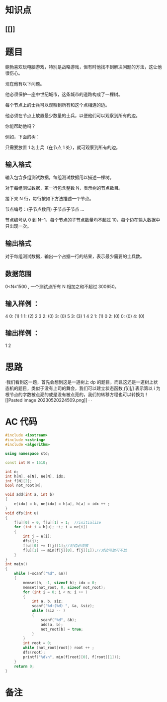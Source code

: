 # 知识点
  ## [[]]
# 题目
 鲍勃喜欢玩电脑游戏，特别是战略游戏，但有时他找不到解决问题的方法，这让他很伤心。

现在他有以下问题。

他必须保护一座中世纪城市，这条城市的道路构成了一棵树。

每个节点上的士兵可以观察到所有和这个点相连的边。

他必须在节点上放置最少数量的士兵，以便他们可以观察到所有的边。

你能帮助他吗？

例如，下面的树：



只需要放置 1 名士兵（在节点 1 处），就可观察到所有的边。

## 输入格式
输入包含多组测试数据，每组测试数据用以描述一棵树。

对于每组测试数据，第一行包含整数 N，表示树的节点数目。

接下来 N 行，每行按如下方法描述一个节点。

节点编号：(子节点数目) 子节点子节点 …

节点编号从 0 到 N−1，每个节点的子节点数量均不超过 10，每个边在输入数据中只出现一次。

## 输出格式
对于每组测试数据，输出一个占据一行的结果，表示最少需要的士兵数。

## 数据范围
0<N≤1500
,
一个测试点所有 N 相加之和不超过 300650。

## 输入样例 ：
4
0: (1) 1
1: (2) 2 3
2: (0)
3: (0)
5
3: (3) 1 4 2
1: (1) 0
2: (0)
0: (0)
4: (0)
## 输出样例 ：
1
2

# 思路
·我们看到这一题，首先会想到这是一道树上 dp 的题目，而且这还是一道树上状态机的题目，类似于没有上司的舞会，我们可以建立状态函数 $f[i][j]$ 表示第以 i 为根节点的字数被点亮的或是没有被点亮的，我们的转移方程也可以转换为
![[Pasted image 20230520224509.png]]
·
·
# AC 代码
```cpp
#include <iostream>
#include <cstring>
#include <algorithm>

using namespace std;

const int N = 1510;

int n;
int h[N], e[N], ne[N], idx;
int f[N][2];
bool not_root[N];

void add(int a, int b)
{
    e[idx] = b, ne[idx] = h[a], h[a] = idx ++ ;
}
void dfs(int u)
{
    f[u][0] = 0, f[u][1] = 1;  //initialize
    for (int i = h[u]; ~i; i = ne[i])
    {
        int j = e[i];
        dfs(j);
        f[u][0] += f[j][1];//对边必须放
        f[u][1] += min(f[j][0], f[j][1]);//对边可放可不放
    }
}
int main()
{
    while (~scanf("%d", &n))
    {
        memset(h, -1, sizeof h); idx = 0;
        memset(not_root, 0, sizeof not_root);
        for (int i = 0; i < n; i ++ )
        {
            int a, b, siz;
            scanf("%d:(%d) ", &a, &siz);
            while (siz -- )
            {
                scanf("%d", &b);
                add(a, b);
                not_root[b] = true;
            }
        }
        int root = 0;
        while (not_root[root]) root ++ ;
        dfs(root);
        printf("%d\n", min(f[root][0], f[root][1]));
    }
    return 0;
}
```
# 备注
